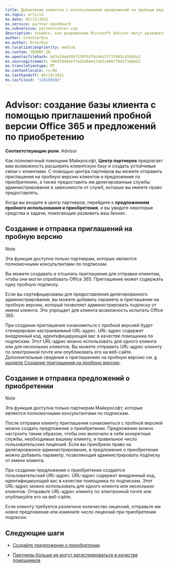```yaml
---
title: Добавление клиентов с использованием предложений на пробную версию Office 365
ms.topic: article
ms.date: 05/13/2021
ms.service: partner-dashboard
ms.subservice: partnercenter-csp
description: Узнайте, как разрешенные Microsoft Advisor могут развивать свои подписки Office 365. Создавайте и отправляйте приглашения пробной версии Office 365 и предложения по приобретению на клиентах.
author: brentserbus
ms.author: brserbus
ms.localizationpriority: medium
ms.custom: SEOMAY.20
ms.openlocfilehash: bd7e10aaf0bf339f92fbc9dc2f73f403c81693a3
ms.sourcegitcommit: 7063fdddee77ad2d8e627ab3c806f76d173ab652
ms.translationtype: MT
ms.contentlocale: ru-RU
ms.lasthandoff: 05/19/2021
ms.locfileid: "110150392"
---
```

# <a name="advisors-build-your-client-base-with-office-365-trial-invitations-and-purchase-offers"></a>Advisor: создание базы клиента с помощью приглашений пробной версии Office 365 и предложений по приобретению


**Соответствующие роли**: Advisor


Как полномочный помощник Майкрософт, **Центр партнеров** предлагает вам возможность расширить клиентскую базу и создать устойчивые связи с клиентами. С помощью центра партнеров вы можете отправить приглашения на пробную версию клиентов и предложения по приобретению, а также предоставить им делегированные службы администрирования в зависимости от служб, которые вы имеете право предоставлять.

Когда вы входите в центр партнеров, перейдите к **предложениям пробного использования и приобретения**, и вы увидите некоторые средства и задачи, помогающие развивать ваш бизнес.

## <a name="create-and-send-trial-invitations"></a>Создание и отправка приглашений на пробную версию

> [!NOTE]
> Эта функция доступна только партнерам, которые являются полномочными консультантами по подпискам.

Вы можете создавать и отсылать приглашения для отправки клиентам, чтобы они могли опробовать Office 365. Приглашение может содержать одну пробную подписку.

Если вы сертифицированы для предоставления делегированного администрирования, вы можете добавить параметр в приглашение на пробную версию, который позволяет администрировать подписку от имени клиента. Это упрощает для клиента возможность испытать Office 365.

При создании приглашения ознакомиться с пробной версией будет сгенерирован настраиваемый URL-адрес. URL-адрес содержит внедренный код, идентифицирующий вас в качестве помощника по подпискам. Этот URL-адрес можно использовать для одного клиента или для нескольких клиентов. Вы можете отправить URL-адрес клиенту по электронной почте или опубликовать его на веб-сайте.
Дополнительные сведения о приглашениях на пробную версию см. [в разделе Создание приглашения на пробную версию](advisors-create-a-trial-invitation.md).

## <a name="create-and-send-purchase-offers"></a>Создание и отправка предложений о приобретении

> [!NOTE]
> Эта функция доступна только партнерам Майкрософт, которые являются полномочными консультантами по подпискам.

После отправки клиенту приглашения ознакомиться с пробной версией можно создать предложение о приобретении. Предложение можно настроить таким образом, чтобы оно включало в себя конкретные службы, необходимые вашему клиенту, и правильное число пользовательских лицензий. Если вы приобрели право на делегированное администрирование, в предложение о приобретении можно добавить параметр, позволяющий администрировать подписку от имени клиента.

При создании предложения о приобретении создается пользовательский URL-адрес. URL-адрес содержит внедренный код, идентифицирующий вас в качестве помощника по подпискам. Этот URL-адрес можно использовать для одного клиента или нескольких клиентов. Отправьте URL-адрес клиенту по электронной почте или опубликуйте его на веб-сайте.

Если клиенту требуется различное количество лицензий, отправьте им новое предложение или измените число лицензий при приобретении подписки.

## <a name="next-steps"></a>Следующие шаги

- [Создайте предложение о приобретении](advisor-create-a-purchase-offer.md).

- [Партнеры больше не могут регистрироваться в качестве помощников](advisors-no-csp.md)
